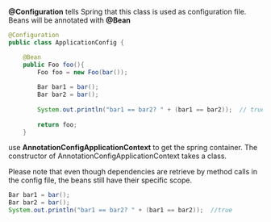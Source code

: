 **@Configuration** tells Spring that this class is used as configuration file. Beans will be annotated with **@Bean**

```java
@Configuration
public class ApplicationConfig {

    @Bean
    public Foo foo(){
        Foo foo = new Foo(bar());
        
        Bar bar1 = bar();
        Bar bar2 = bar();
        
        System.out.println("bar1 == bar2? " + (bar1 == bar2));  // true
        
        return foo;
    }
```

use **AnnotationConfigApplicationContext** to get the spring container. The constructor of AnnotationConfigApplicationContext takes a class.

Please note that even though dependencies are retrieve by method calls in the config file, the beans still have their specific scope.

```java
Bar bar1 = bar();
Bar bar2 = bar();
System.out.println("bar1 == bar2? " + (bar1 == bar2));  //true
```
